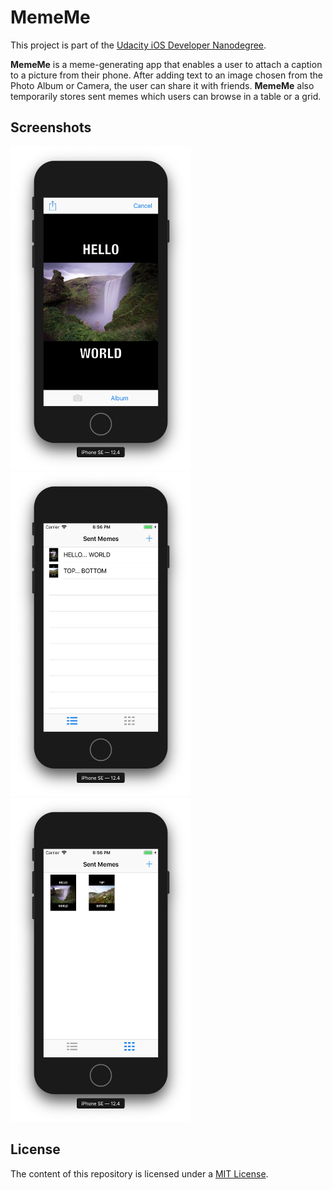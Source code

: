 # MemeMe

This project is part of the [Udacity iOS Developer Nanodegree](https://www.udacity.com/course/ios-developer-nanodegree--nd003).

**MemeMe** is a meme-generating app that enables a user to attach a caption to a picture from their phone. After adding text to an image chosen from the Photo Album or Camera, the user can share it with friends. **MemeMe** also temporarily stores sent memes which users can browse in a table or a grid.

## Screenshots

<p float="left">
    <img src="./README-IMAGES/screenshot-add.jpg" width="289" height="518">
    <img src="./README-IMAGES/screenshot-table.jpg" width="289" height="518">
    <img src="./README-IMAGES/screenshot-collection.jpg" width="289" height="518">
</p>

## License

The content of this repository is licensed under a [MIT License](LICENSE).
